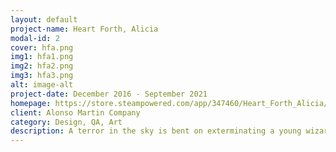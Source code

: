 ```yaml
---
layout: default
project-name: Heart Forth, Alicia
modal-id: 2
cover: hfa.png
img1: hfa1.png
img2: hfa2.png
img3: hfa3.png
alt: image-alt
project-date: December 2016 - September 2021
homepage: https://store.steampowered.com/app/347460/Heart_Forth_Alicia/
client: Alonso Martin Company
category: Design, QA, Art
description: A terror in the sky is bent on exterminating a young wizard and her loved ones. Featuring a riveting and sinister story, set out to explore a vast world in this modern Metroidvania RPG, filled with devious monsters, lethal dungeons, creative puzzles, lively towns & many uncharted wonders. 
---
```

